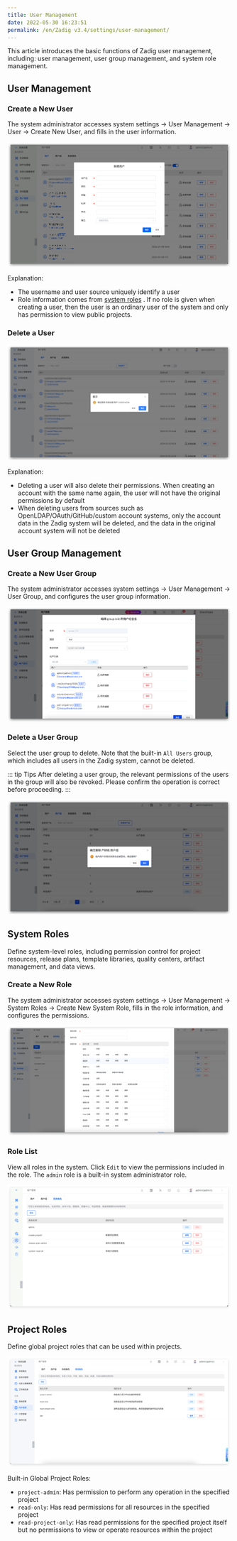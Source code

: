```yaml
---
title: User Management
date: 2022-05-30 16:23:51
permalink: /en/Zadig v3.4/settings/user-management/
---
```


This article introduces the basic functions of Zadig user management, including: user management, user group management, and system role management.

## User Management

### Create a New User

The system administrator accesses system settings -> User Management -> User -> Create New User, and fills in the user information.

![create_user](../../../_images/create_user.png)

Explanation:
- The username and user source uniquely identify a user
- Role information comes from [system roles](#%E7%B3%BB%E7%BB%9F%E8%A7%92%E8%89%B2) . If no role is given when creating a user, then the user is an ordinary user of the system and only has permission to view public projects.

### Delete a User

![delete_user](../../../_images/delete_user_220.png)

Explanation:

- Deleting a user will also delete their permissions. When creating an account with the same name again, the user will not have the original permissions by default
- When deleting users from sources such as OpenLDAP/OAuth/GitHub/custom account systems, only the account data in the Zadig system will be deleted, and the data in the original account system will not be deleted

## User Group Management

### Create a New User Group

The system administrator accesses system settings -> User Management -> User Group, and configures the user group information.

![create_user_group](../../../_images/create_user_group_341.png)

### Delete a User Group

Select the user group to delete. Note that the built-in `All Users` group, which includes all users in the Zadig system, cannot be deleted.

::: tip Tips
After deleting a user group, the relevant permissions of the users in the group will also be revoked. Please confirm the operation is correct before proceeding.
:::

![delete_user_group](../../../_images/delete_user_group_330.png)

## System Roles

Define system-level roles, including permission control for project resources, release plans, template libraries, quality centers, artifact management, and data views.

### Create a New Role

The system administrator accesses system settings -> User Management -> System Roles -> Create New System Role, fills in the role information, and configures the permissions.

![create_system_role](../../../_images/create_system_role_320.png)

### Role List

View all roles in the system. Click `Edit` to view the permissions included in the role. The `admin` role is a built-in system administrator role.

![system_role_list](../../../_images/system_role_list.png)

## Project Roles

Define global project roles that can be used within projects.

![global_project_role_list](../../../_images/global_project_role_list.png)

Built-in Global Project Roles:
- `project-admin`: Has permission to perform any operation in the specified project
- `read-only`: Has read permissions for all resources in the specified project
- `read-project-only`: Has read permissions for the specified project itself but no permissions to view or operate resources within the project